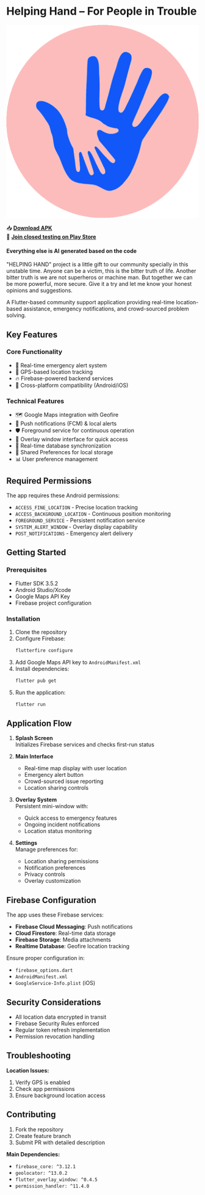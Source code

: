 # Helping Hand – For People in Trouble

![App Logo](media/image/hh-logo.png)

📥 [**Download APK**](download_apk/)  
🛒 [**Join closed testing on Play Store**](https://groups.google.com/g/helpinghandbeta)


#### Everything else is AI generated based on the code
    
  "HELPING HAND" project is a little gift to our community specially in this unstable time. Anyone can be a victim, this is the bitter truth of life. Another bitter truth is we are not superheros or machine man. But together we can be more powerful, more secure. Give it a try and let me know your honest opinions and suggestions. 


A Flutter-based community support application providing real-time location-based assistance, emergency notifications, and crowd-sourced problem solving.

## Key Features

### Core Functionality
- 🚨 Real-time emergency alert system
- 📍 GPS-based location tracking
- 🔥 Firebase-powered backend services
- 📱 Cross-platform compatibility (Android/iOS)

### Technical Features
- 🗺️ Google Maps integration with Geofire
- 🔔 Push notifications (FCM) & local alerts
- 🛡️ Foreground service for continuous operation
- 📲 Overlay window interface for quick access
- 🔄 Real-time database synchronization
- 🔐 Shared Preferences for local storage
- 📊 User preference management

## Required Permissions
The app requires these Android permissions:
- `ACCESS_FINE_LOCATION` - Precise location tracking
- `ACCESS_BACKGROUND_LOCATION` - Continuous position monitoring
- `FOREGROUND_SERVICE` - Persistent notification service
- `SYSTEM_ALERT_WINDOW` - Overlay display capability
- `POST_NOTIFICATIONS` - Emergency alert delivery

## Getting Started

### Prerequisites
- Flutter SDK 3.5.2
- Android Studio/Xcode
- Google Maps API Key
- Firebase project configuration

### Installation
1. Clone the repository
2. Configure Firebase:
   ```bash
   flutterfire configure
   ```
3. Add Google Maps API key to `AndroidManifest.xml`
4. Install dependencies:
   ```bash
   flutter pub get
   ```
5. Run the application:
   ```bash
   flutter run
   ```

## Application Flow

1. **Splash Screen**  
   Initializes Firebase services and checks first-run status

2. **Main Interface**  
   - Real-time map display with user location
   - Emergency alert button
   - Crowd-sourced issue reporting
   - Location sharing controls

3. **Overlay System**  
   Persistent mini-window with:
   - Quick access to emergency features
   - Ongoing incident notifications
   - Location status monitoring

4. **Settings**  
   Manage preferences for:
   - Location sharing permissions
   - Notification preferences
   - Privacy controls
   - Overlay customization

## Firebase Configuration
The app uses these Firebase services:
- **Firebase Cloud Messaging**: Push notifications
- **Cloud Firestore**: Real-time data storage
- **Firebase Storage**: Media attachments
- **Realtime Database**: Geofire location tracking

Ensure proper configuration in:
- `firebase_options.dart`
- `AndroidManifest.xml`
- `GoogleService-Info.plist` (iOS)

## Security Considerations
- All location data encrypted in transit
- Firebase Security Rules enforced
- Regular token refresh implementation
- Permission revocation handling

## Troubleshooting
**Location Issues:**
1. Verify GPS is enabled
2. Check app permissions
3. Ensure background location access


## Contributing
1. Fork the repository
2. Create feature branch
3. Submit PR with detailed description

**Main Dependencies:**
- `firebase_core: ^3.12.1`
- `geolocator: ^13.0.2`
- `flutter_overlay_window: ^0.4.5`
- `permission_handler: ^11.4.0`
